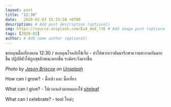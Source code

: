 ```yaml
---
layout: post
title: "12:30"
date:   2020-03-03 15:15:58 +0700
description: # Add post description (optional)
img: https://source.unsplash.com/Eu4_4e8_ltE # Add image post (optional)
tags: [2020-03]
author: # Add name author (optional)
---
```

ขอบคุณมื้อเที่ยงตอน 12:30 / ขอบคุณโรคภัยไข้เจ็บ - ทำให้พวกเราหันมารักษาความสะอาดกันมากขึ้น ปฏิบัติตัวให้ถูกสุขลักษณะมากขึ้น ระมัดระวังมากขึ้น

*Photo by [Jason Briscoe](https://unsplash.com/@jsnbrsc) on [Unsplash](https://unsplash.com)*

<i class="fa fa-child" style="color:plum"></i>

How can I grow? - มื้อเช้า และ มื้อเที่ยง

What can I give? - ให้เวลาแล้วมาทดลองใช้ [siteleaf](https://www.siteleaf.com/)

What can I celebrate? - tool ใหม่ๆ
